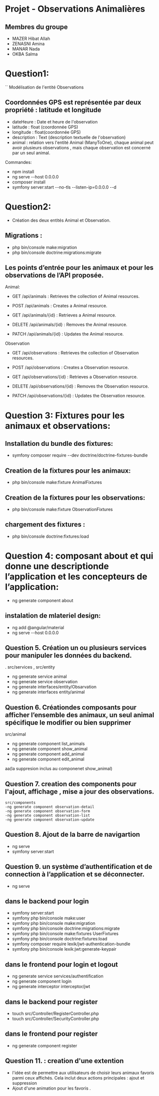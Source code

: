 # Projet - Observations Animalières

## Membres du groupe

- MAZER Hibat Allah
- ZENASNI Amina
- MANAR Nada
- OKBA Salma


# Question1: 

`` Modélisation de l'entité Observations 
## Coordonnées GPS est représentée par deux propriété : latitude et longitude
- dateHeure : Date et heure de l'observation
- latitude : float (coordonnée GPS)
- longitude : float(coordonnée GPS)
- description : Text (description textuelle de l'observation)
- animal : relation vers l'entité Animal (ManyToOne), chaque animal peut avoir plusieurs observations , mais chaque observation est concerné par un seul animal.

Commandes:

- npm install 
- ng serve --host 0.0.0.0
- composer install 
- symfony server:start --no-tls --listen-ip=0.0.0.0 --d


# Question2:

- Création des deux entités Animal et Observation.

## Migrations :
- php bin/console make:migration
- php bin/console doctrine:migrations:migrate

## Les points d’entrée pour les animaux et pour les observations de l’API proposée.

Animal: 

- GET /api/animals : Retrieves the collection of Animal resources.

- POST /api/animals : Creates a Animal resource.

- GET /api/animals/{id} : Retrieves a Animal resource.

- DELETE /api/animals/{id} : Removes the Animal resource.

- PATCH /api/animals/{id} : Updates the Animal resource.

Observation

- GET /api/observations : Retrieves the collection of Observation resources.

- POST /api/observations : Creates a Observation resource.

- GET /api/observations/{id} : Retrieves a Observation resource.

- DELETE /api/observations/{id} : Removes the Observation resource.

- PATCH /api/observations/{id} : Updates the Observation resource.



# Question 3: Fixtures pour les animaux et observations:

## Installation du bundle des fixtures:

- symfony composer require --dev doctrine/doctrine-fixtures-bundle

## Creation de la fixtures pour les animaux:

- php bin/console make:fixture AnimalFixtures

## Creation de la fixtures pour les observations:

- php bin/console make:fixture ObservationFixtures

## chargement des fixtures :

- php bin/console doctrine:fixtures:load


# Question 4: composant about et qui donne une descriptionde l’application et les concepteurs de l’application:
- ng generate component about

## instalation de mlateriel design:

- ng add @angular/material
- ng serve --host 0.0.0.0

## Question 5. Création un ou plusieurs services pour manipuler les données du backend.

  . src/services , src/entity

 - ng generate service animal
 - ng generate service observation
 - ng generate interfaces/entity/Obsarvation
 - ng generate interfaces entity/animal

 ## Question 6. Créationdes  composants pour afficher l’ensemble des animaux, un seul animal spécifique le modifier ou bien supprimer 

  src/animal
- ng generate component list_animals
- ng generate component show_animal
- ng generate component add_animal
- ng generate component edit_animal

aa(la suppresion inclus au componenet show_animal)

## Question 7. creation des components pour l'ajout, affichage , mise a jour des observations.
    src/components 
    -ng generate component observation-detail
    -ng generate component observation-form
    -ng generate component observation-list
    -ng generate component observation-update
 
 
## Question 8. Ajout de la barre de navigartion
   - ng serve 
   - symfony server:start 


## Question 9.  un système d’authentification  et de connection à l’application et se déconnecter. 
   -  ng serve 
   ## dans le backend  pour login 
   -  symfony server:start 
   -  symfony php bin/console make:user
   -  symfony php bin/console make:migration
   -  symfony php bin/console doctrine:migrations:migrate
   -  symfony php bin/console make:fixtures UserFixtures
   -  symfony php bin/console doctrine:fixtures:load
   -  symfony composer require lexik/jwt-authentication-bundle
   -  symfony php bin/console lexik:jwt:generate-keypair
   ## dans le frontend  pour login et logout
   -  ng generate service services/authentification
   -  ng generate component login
   -  ng generate interceptor interceptor/jwt
   ## dans le backend pour register 
   -  touch src/Controller/RegisterController.php
   -  touch src/Controller/SecurityController.php
   ## dans le frontend pour register 
   -  ng generate component register
   
## Question 11. : creation d'une extention 
   - l'idée est de permettre aux utilisateurs de choisir leurs animaux favoris parmi ceux affichés. Cela inclut deux actions principales : ajout et suppression 
   - Ajout d'une animation pour les favoris .

   
